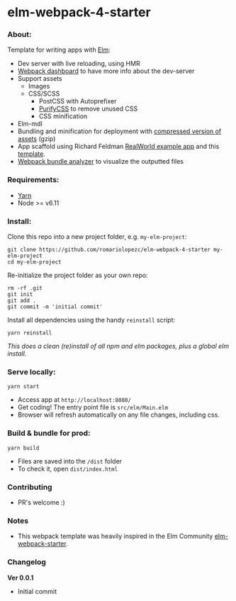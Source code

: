 # elm-webpack-4-starter

### About:
Template for writing apps with [Elm](http://elm-lang.org/):

* Dev server with live reloading, using HMR
* [Webpack dashboard](https://github.com/FormidableLabs/webpack-dashboard) to have more info about the dev-server
* Support assets
  * Images
  * CSS/SCSS
    * PostCSS with Autoprefixer
    * [PurifyCSS](https://github.com/purifycss/purifycss) to remove unused CSS
    * CSS minification
* Elm-mdl
* Bundling and minification for deployment with [compressed version of assets](https://github.com/webpack-contrib/compression-webpack-plugin) (gzip)
* App scaffold using Richard Feldman [RealWorld example app](https://github.com/rtfeldman/elm-spa-example) and this [template](https://github.com/simon-larsson/elm-spa-template).
* [Webpack bundle analyzer](https://github.com/webpack-contrib/webpack-bundle-analyzer) to visualize the outputted files


### Requirements:
- [Yarn](https://yarnpkg.com/lang/en/docs/install/)
- Node >= v6.11

### Install:

Clone this repo into a new project folder, e.g. `my-elm-project`:
```
git clone https://github.com/romariolopezc/elm-webpack-4-starter my-elm-project
cd my-elm-project
```

Re-initialize the project folder as your own repo:
```
rm -rf .git
git init
git add .
git commit -m 'initial commit'
```

Install all dependencies using the handy `reinstall` script:
```
yarn reinstall
```
*This does a clean (re)install of all npm and elm packages, plus a global elm install.*


### Serve locally:
```
yarn start
```
* Access app at `http://localhost:8080/`
* Get coding! The entry point file is `src/elm/Main.elm`
* Browser will refresh automatically on any file changes, including css.


### Build & bundle for prod:
```
yarn build
```

* Files are saved into the `/dist` folder
* To check it, open `dist/index.html`

### Contributing
- PR's welcome :)

### Notes
* This webpack template was heavily inspired in the Elm Community [elm-webpack-starter](https://github.com/romariolopezc/elm-webpack-4-starter).

### Changelog

**Ver 0.0.1**
* Initial commit
